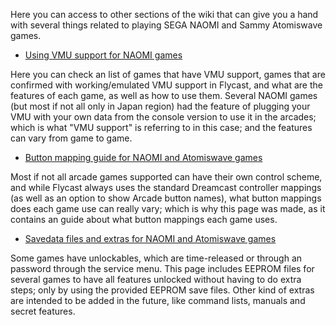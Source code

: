 Here you can access to other sections of the wiki that can give you a hand with several things related to playing SEGA NAOMI and Sammy Atomiswave games.

* [Using VMU support for NAOMI games](https://github.com/TheArcadeStriker/flycast-wiki/wiki/Using-VMU-support-for-NAOMI-games)

Here you can check an list of games that have VMU support, games that are confirmed with working/emulated VMU support in Flycast, and what are the features of each game, as well as how to use them. Several NAOMI games (but most if not all only in Japan region) had the feature of plugging your VMU with your own data from the console version to use it in the arcades; which is what "VMU support" is referring to in this case; and the features can vary from game to game.

* [Button mapping guide for NAOMI and Atomiswave games](https://github.com/TheArcadeStriker/flycast-wiki/wiki/Button-mapping-guide-for-NAOMI-&-Atomiswave-games)

Most if not all arcade games supported can have their own control scheme, and while Flycast always uses the standard Dreamcast controller mappings (as well as an option to show Arcade button names), what button mappings does each game use can really vary; which is why this page was made, as it contains an guide about what button mappings each game uses.

* [Savedata files and extras for NAOMI and Atomiswave games](https://github.com/TheArcadeStriker/flycast-wiki/wiki/Savedata-and-Extras-for-NAOMI-Atomiswave-games)

Some games have unlockables, which are time-released or through an password through the service menu. This page includes EEPROM files for several games to have all features unlocked without having to do extra steps; only by using the provided EEPROM save files. Other kind of extras are intended to be added in the future, like command lists, manuals and secret features.